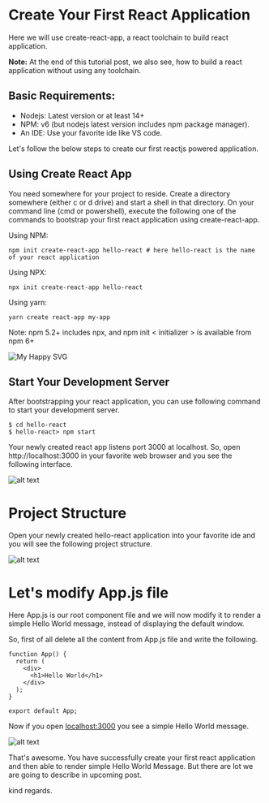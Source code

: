 # Create Your First React Application

Here we will use create-react-app, a react toolchain to build react application.

**Note:** At the end of this tutorial post, we also see, how to build a react application without using any toolchain.

## Basic Requirements:

- Nodejs: Latest version or at least 14+
- NPM: v6 (but nodejs latest version includes npm package manager).
- An IDE: Use your favorite ide like VS code.

Let's follow the below steps to create our first reactjs powered application.


## Using Create React App

You need somewhere for your project to reside. Create a directory somewhere (either c or d drive) and start a shell in that directory. On your command line (cmd or powershell), execute the following one of the commands to bootstrap your first react application using create-react-app.

Using NPM:
```
npm init create-react-app hello-react # here hello-react is the name of your react application
```
Using NPX:
```
npx init create-react-app hello-react
```
Using yarn:
```
yarn create react-app my-app
```

Note: npm 5.2+ includes npx, and npm init < initializer > is available from npm 6+

<img src = "react-shell.svg" alt="My Happy SVG"/>

## Start Your Development Server 

After bootstrapping your react application, you can use following command to start your development server.

```
$ cd hello-react 
$ hello-react> npm start
```

Your newly created react app listens port 3000 at localhost. So, open  http://localhost:3000 in your favorite web browser and you see the following interface.

![alt text](image1.png)

# Project Structure 

Open your newly created hello-react application into your favorite ide and you will see the following project structure.

![alt text](image2.png)

# Let's modify App.js file

Here App.js is our root component file and we will now modify it to render a simple Hello World message, instead of displaying the default window.

So, first of all delete all the content from App.js file and write the following.

```
function App() {
  return (
    <div>
      <h1>Hello World</h1>
    </div>
  );
}

export default App;
```

Now if you open [localhost:3000](localhost:3000) you see a simple Hello World message.

![alt text](image3.png)

That's awesome. You have successfully create your first react application and then able to render simple Hello World Message. But there are lot we are going to describe in upcoming post.

kind regards.